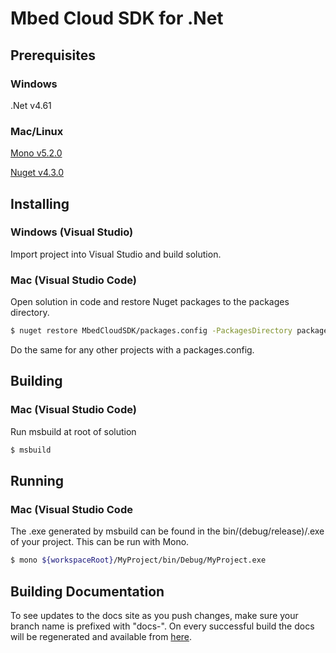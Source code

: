 # Mbed Cloud SDK for .Net

## Prerequisites

### Windows

.Net v4.61

### Mac/Linux

[Mono v5.2.0](http://www.mono-project.com/download/)

[Nuget v4.3.0](https://docs.microsoft.com/en-us/nuget/tools/nuget-exe-cli-reference)

## Installing

### Windows (Visual Studio)

Import project into Visual Studio and build solution.

### Mac (Visual Studio Code)

Open solution in code and restore Nuget packages to the packages directory.

```bash
$ nuget restore MbedCloudSDK/packages.config -PackagesDirectory packages
```

Do the same for any other projects with a packages.config.

## Building

### Mac (Visual Studio Code)

Run msbuild at root of solution

```bash
$ msbuild
```

## Running

### Mac (Visual Studio Code

The .exe generated by msbuild can be found in the bin/(debug/release)/<project-name>.exe of your project. This can be run with Mono.

```bash
$ mono ${workspaceRoot}/MyProject/bin/Debug/MyProject.exe
```

## Building Documentation

To see updates to the docs site as you push changes, make sure your branch name is prefixed with "docs-". On every successful build the docs will be regenerated and available from [here](https://armmbed.github.io/mbed-cloud-sdk-dotnet/builds).
